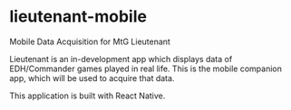 # lieutenant-mobile
Mobile Data Acquisition for MtG Lieutenant

Lieutenant is an in-development app which displays data of EDH/Commander games played in real life. This is the mobile companion app, which will be used to acquire that data.

This application is built with React Native.

